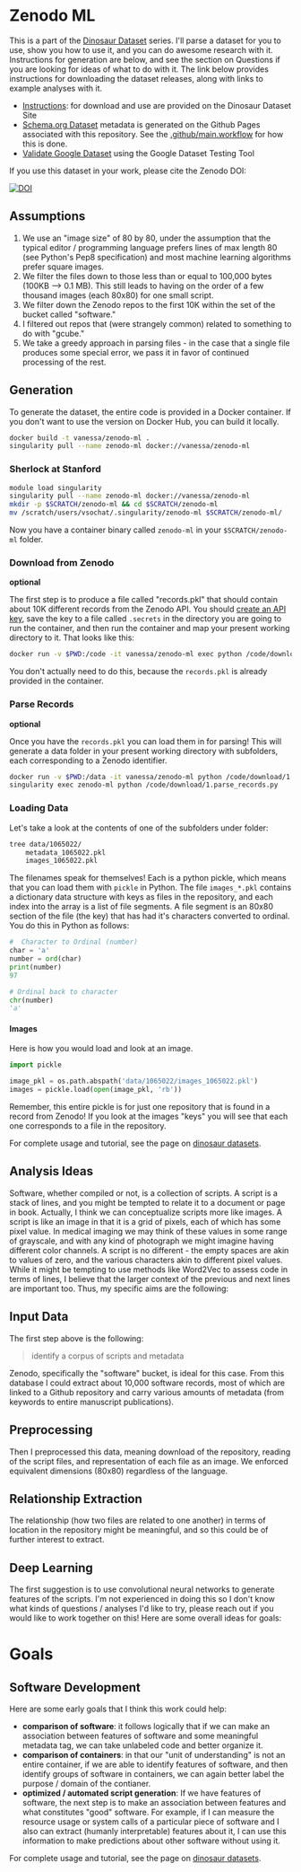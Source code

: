 # Zenodo ML

This is a part of the [Dinosaur Dataset](https://vsoch.github.io/datasets) series. I'll parse a dataset for you to use, show you how to use it, and you can do awesome research with it. Instructions for 
generation are below, and see the section on Questions if you are looking for ideas of what to do with it.
The link below provides instructions for downloading the dataset releases, along with links to example analyses with it.

 - [Instructions](https://vsoch.github.io/datasets/2018/zenodo/#what-can-i-learn-from-this-dataset): for download and use are provided on the Dinosaur Dataset Site
 - [Schema.org Dataset](https://vsoch.github.io/zenodo-ml/) metadata is generated on the Github Pages associated with this repository. See the [.github/main.workflow](.github/main.workflow) for how this is done.
 - [Validate Google Dataset](https://search.google.com/structured-data/testing-tool/u/0/#url=https://vsoch.github.io/zenodo-ml) using the Google Dataset Testing Tool

If you use this dataset in your work, please cite the Zenodo DOI:

[![DOI](https://zenodo.org/badge/DOI/10.5281/zenodo.1286417.svg)](https://doi.org/10.5281/zenodo.1286417)

## Assumptions

 1. We use an "image size" of 80 by 80, under the assumption that the typical editor / programming language prefers lines of max length 80 (see Python's Pep8 specification) and most machine learning algorithms prefer square images.
 2. We filter the files down to those less than or equal to 100,000 bytes (100KB --> 0.1 MB). This still leads to having on the order of a few thousand images (each 80x80) for one small script.
 3. We filter down the Zenodo repos to the first 10K within the set of the bucket called "software."
 4. I filtered out repos that (were strangely common) related to something to do with "gcube."
 5. We take a greedy approach in parsing files - in the case that a single file produces some special error, we pass it in favor of continued processing of the rest.

## Generation

To generate the dataset, the entire code is provided in a Docker container. If you don't
want to use the version on Docker Hub, you can build it locally.

```bash
docker build -t vanessa/zenodo-ml .
singularity pull --name zenodo-ml docker://vanessa/zenodo-ml
```

### Sherlock at Stanford

```bash
module load singularity
singularity pull --name zenodo-ml docker://vanessa/zenodo-ml
mkdir -p $SCRATCH/zenodo-ml && cd $SCRATCH/zenodo-ml
mv /scratch/users/vsochat/.singularity/zenodo-ml $SCRATCH/zenodo-ml/
```

Now you have a container binary called `zenodo-ml` in your `$SCRATCH/zenodo-ml` folder.


### Download from Zenodo

**optional**

The first step is to produce a file called "records.pkl" that should contain about 10K
different records from the Zenodo API. You should [create an API key](https://zenodo.org/account/settings/applications/tokens/new/), save the key to a file called `.secrets` in the directory you are going to run
the container, and then run the container and map your present working directory to it. 
That looks like this:

```bash
docker run -v $PWD:/code -it vanessa/zenodo-ml exec python /code/download/0.download_records.py
```

You don't actually need to do this, because the `records.pkl` is already provided in the container.

### Parse Records

**optional**

Once you have the `records.pkl` you can load them in for parsing! This will generate a data
folder in your present working directory with subfolders, each corresponding to a Zenodo identifier.

```bash
docker run -v $PWD:/data -it vanessa/zenodo-ml python /code/download/1.parse_records.py
singularity exec zenodo-ml python /code/download/1.parse_records.py
```

### Loading Data
Let's take a look at the contents of one of the subfolders under folder:

```bash
tree data/1065022/
    metadata_1065022.pkl    
    images_1065022.pkl    
```

The filenames speak for themselves! Each is a python pickle, which means that you can
load them with `pickle` in Python. The file `images_*.pkl` contains a dictionary data structure
with keys as files in the repository, and each index into the array is a list of file segments.
A file segment is an 80x80 section of the file (the key) that has had it's characters converted
to ordinal. You do this in Python as follows:

```python
#  Character to Ordinal (number)
char = 'a'
number = ord(char)
print(number)
97

# Ordinal back to character
chr(number)
'a'
```

#### Images
Here is how you would load and look at an image.

```python
import pickle

image_pkl = os.path.abspath('data/1065022/images_1065022.pkl')
images = pickle.load(open(image_pkl, 'rb'))
```

Remember, this entire pickle is for just one repository that is found in a record from Zenodo! If you
look at the images "keys" you will see that each one corresponds to a file in the repository.

For complete usage and tutorial, see the page on [dinosaur datasets](https://vsoch.github.io/datasets/2018/zenodo/#what-can-i-learn-from-this-dataset).

## Analysis Ideas

Software, whether compiled or not, is a collection of scripts. A script is a stack of lines,
and you might be tempted to relate it to a document or page in book. Actually, I think
we can conceptualize scripts more like images. A script is like an image in that it is a grid
of pixels, each of which has some pixel value. In medical imaging we may think of these
values in some range of grayscale, and with any kind of photograph we might imagine having
different color channels. A script is no different - the empty spaces are akin to values of zero,
and the various characters akin to different pixel values. While it might be tempting to use
methods like Word2Vec to assess code in terms of lines, I believe that the larger context of the
previous and next lines are important too. Thus, my specific aims are the following:

## Input Data
The first step above is the following:

> identify a corpus of scripts and metadata

Zenodo, specifically the "software" bucket, is ideal for this case. From this database
I could extract about 10,000 software records, most of which are linked to a Github repository
and carry various amounts of metadata (from keywords to entire manuscript publications).

## Preprocessing
Then I preprocessed this data, meaning download of the repository, reading of the script files,
and representation of each file as an image. We enforced equivalent dimensions (80x80) regardless
of the language.

## Relationship Extraction
The relationship (how two files are related to one another) in terms of location in the repository
might be meaningful, and so this could be of further interest to extract.

## Deep Learning
The first suggestion is to use convolutional neural networks to generate features of the scripts.
I'm not experienced in doing this so I don't know what kinds of questions / analyses I'd like to try, 
please reach out if you would like to work together on this! Here are some overall ideas for goals:

# Goals

## Software Development
Here are some early goals that I think this work could help:

 - **comparison of software**: it follows logically that if we can make an association between features of software and some meaningful metadata tag, we can take unlabeled code and better organize it.
 - **comparison of containers**: in that our "unit of understanding" is not an entire container, if we are able to identify features of software, and then identify groups of software in containers, we can again better label the purpose / domain of the contianer.
 - **optimized / automated script generation**: If we have features of software, the next step is to make an association between features and what constitutes "good" software. For example, if I can measure the resource usage or system calls of a particular piece of software and I also can extract (humanly interpretable) features about it, I can use this information to make predictions about other software without using it.

For complete usage and tutorial, see the page on [dinosaur datasets](https://vsoch.github.io/datasets/2018/zenodo/#what-can-i-learn-from-this-dataset).
